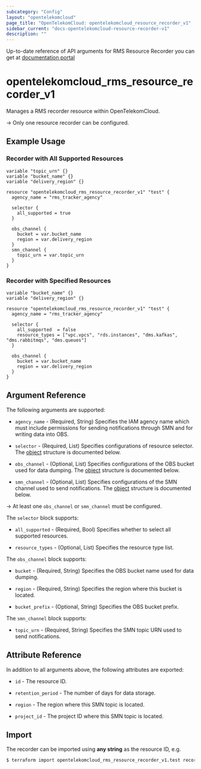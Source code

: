 ```yaml
---
subcategory: "Config"
layout: "opentelekomcloud"
page_title: "OpenTelekomCloud: opentelekomcloud_resource_recorder_v1"
sidebar_current: "docs-opentelekomcloud-resource-recorder-v1"
description: ""
---
```


Up-to-date reference of API arguments for RMS Resource Recorder you can get at
[documentation portal](https://docs.otc.t-systems.com/config/api-ref/apis/resource_recorder/index.html#rms-04-0200)

# opentelekomcloud_rms_resource_recorder_v1

Manages a RMS recorder resource within OpenTelekomCloud.

-> Only one resource recorder can be configured.

## Example Usage

### Recorder with All Supported Resources

```hcl
variable "topic_urn" {}
variable "bucket_name" {}
variable "delivery_region" {}

resource "opentelekomcloud_rms_resource_recorder_v1" "test" {
  agency_name = "rms_tracker_agency"

  selector {
    all_supported = true
  }

  obs_channel {
    bucket = var.bucket_name
    region = var.delivery_region
  }
  smn_channel {
    topic_urn = var.topic_urn
  }
}
```

### Recorder with Specified Resources

```hcl
variable "bucket_name" {}
variable "delivery_region" {}

resource "opentelekomcloud_rms_resource_recorder_v1" "test" {
  agency_name = "rms_tracker_agency"

  selector {
    all_supported  = false
    resource_types = ["vpc.vpcs", "rds.instances", "dms.kafkas", "dms.rabbitmqs", "dms.queues"]
  }

  obs_channel {
    bucket = var.bucket_name
    region = var.delivery_region
  }
}
```

## Argument Reference

The following arguments are supported:

* `agency_name` - (Required, String) Specifies the IAM agency name which must include permissions
  for sending notifications through SMN and for writing data into OBS.

* `selector` - (Required, List) Specifies configurations of resource selector.
  The [object](#Recorder_SelectorConfigBody) structure is documented below.

* `obs_channel` - (Optional, List) Specifies configurations of the OBS bucket used for data dumping.
  The [object](#Recorder_TrackerOBSChannelConfigBody) structure is documented below.

* `smn_channel` - (Optional, List) Specifies configurations of the SMN channel used to send notifications.
  The [object](#Recorder_TrackerSMNChannelConfigBody) structure is documented below.

-> At least one `obs_channel` or `smn_channel` must be configured.

<a name="Recorder_SelectorConfigBody"></a>
The `selector` block supports:

* `all_supported` - (Required, Bool) Specifies whether to select all supported resources.

* `resource_types` - (Optional, List) Specifies the resource type list.

<a name="Recorder_TrackerOBSChannelConfigBody"></a>
The `obs_channel` block supports:

* `bucket` - (Required, String) Specifies the OBS bucket name used for data dumping.

* `region` - (Required, String) Specifies the region where this bucket is located.

* `bucket_prefix` - (Optional, String) Specifies the OBS bucket prefix.

<a name="Recorder_TrackerSMNChannelConfigBody"></a>
The `smn_channel` block supports:

* `topic_urn` - (Required, String) Specifies the SMN topic URN used to send notifications.

## Attribute Reference

In addition to all arguments above, the following attributes are exported:

* `id` - The resource ID.

* `retention_period` - The number of days for data storage.

* `region` - The region where this SMN topic is located.

* `project_id` - The project ID where this SMN topic is located.

## Import

The recorder can be imported using **any string** as the resource ID, e.g.

```bash
$ terraform import opentelekomcloud_rms_resource_recorder_v1.test recorder
```
